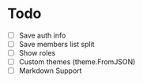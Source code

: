 # Todo

- [ ] Save auth info
- [ ] Save members list split
- [ ] Show roles
- [ ] Custom themes (theme.FromJSON)
- [ ] Markdown Support
